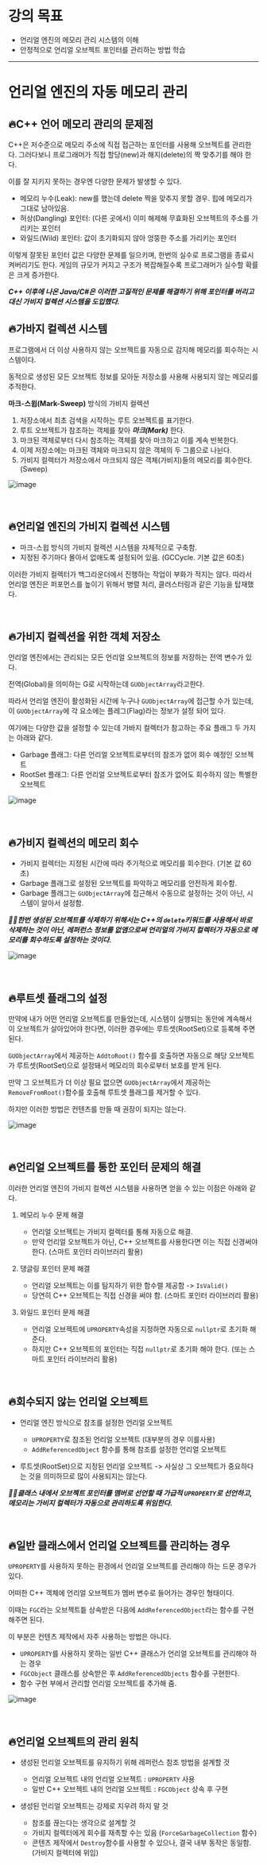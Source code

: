 # 강의 목표
* 언리얼 엔진의 메모리 관리 시스템의 이해
* 안정적으로 언리얼 오브젝트 포인터를 관리하는 방법 학습

---

# 언리얼 엔진의 자동 메모리 관리

## 🔥C++ 언어 메모리 관리의 문제점
C++은 저수준으로 메모리 주소에 직접 접근하는 포인터를 사용해 오브젝트를 관리한다.
그러다보니 프로그래머가 직접 할당(new)과 해지(delete)의 짝 맞추기를 해야 한다.

이를 잘 지키지 못하는 경우엔 다양한 문제가 발생할 수 있다.

* 메모리 누수(Leak): new를 했는데 delete 짝을 맞추지 못할 경우. 힙에 메모리가 그대로 남아있음.
* 허상(Dangling) 포인터: (다른 곳에서) 이미 해제해 무효화된 오브젝트의 주소를 가리키는 포인터
* 와일드(Wild) 포인터: 값이 초기화되지 않아 엉뚱한 주소를 가리키는 포인터

이렇게 잘못된 포인터 값은 다양한 문제를 일으키며, 한번의 실수로 프로그램을 종료시켜버리기도 한다.
게임의 규모가 커지고 구조가 복잡해질수록 프로그래머가 실수할 확률은 크게 증가한다.

***C++ 이후에 나온 Java/C#은 이러한 고질적인 문제를 해결하기 위해 포인터를 버리고
대신 가비지 컬렉션 시스템을 도입했다.***  

## 🔥가바지 컬렉션 시스템
프로그램에서 더 이상 사용하지 않는 오브젝트를 자동으로 감지해 메모리를 회수하는 시스템이다.

동적으로 생성된 모든 오브젝트 정보를 모아둔 저장소를 사용해 사용되지 않는 메모리를 추적한다.           

**마크-스윕(Mark-Sweep)** 방식의 가비지 컬렉션
1. 저장소에서 최초 검색을 시작하는 루트 오브젝트를 표기한다.
2. 루트 오브젝트가 참조하는 객체를 찾아 ***마크(Mark)*** 한다.
3. 마크된 객체로부터 다시 참조하는 객체를 찾아 마크하고 이를 계속 반복한다.
4. 이제 저장소에는 마크된 객체와 마크되지 않은 객체의 두 그룹으로 나뉜다.
5. 가비지 컬렉터가 저장소에서 마크되지 않은 객체(가비지)들의 메모리를 회수한다.(Sweep) 

![image](https://github.com/SunFlower2819/Today-I-learned/assets/130738283/5b6adc77-4fd3-4b83-9b0e-dc9b74d845a3)

<br>


## 🔥언리얼 엔진의 가비지 컬렉션 시스템
* 마크-스윕 방식의 가비지 컬렉션 시스템을 자체적으로 구축함.
* 지정된 주기마다 몰아서 없애도록 설정되어 있음. (GCCycle. 기본 값은 60초)

이러한 가비지 컬렉터가 백그라운더에서 진행하는 작업이 부화가 적지는 않다.
따라서 언리얼 엔진은 퍼포먼스를 높이기 위해서 병렬 처리, 클러스터링과 같은 기능을 탑재했다.

<br>

## 🔥가비지 컬렉션을 위한 객체 저장소
언리얼 엔진에서는 관리되는 모든 언리얼 오브젝트의 정보를 저장하는 전역 변수가 있다.

전역(Global)을 의미하는 G로 시작하는데 `GUObjectArray`라고한다. 

따라서 언리얼 엔진이 활성화된 시간에 누구나 `GUObjectArray`에 접근할 수가 있는데, 이 `GUObjectArray`에 각 요소에는
플레그(Flag)라는 정보가 설정 되어 있다.

여기에는 다양한 값을 설정할 수 있는데 가바지 컬렉터가 참고하는 주요 플래그 두 가지는 아래와 같다.
* Garbage 플래그: 다른 언리얼 오브젝트로부터의 참조가 없어 회수 예정인 오브젝트
* RootSet 플래그: 다른 언리얼 오브젝트로부터 참조가 없어도 회수하지 않는 특별한 오브젝트

![image](https://github.com/SunFlower2819/Today-I-learned/assets/130738283/5c8a050b-b758-4bde-bffe-cebbb56d5edc)

<br>

## 🔥가비지 컬렉션의 메모리 회수
* 가비지 컬렉터는 지정된 시간에 따라 주기적으로 메모리를 회수한다. (기본 값 60초)
* Garbage 플래그로 설정된 오브젝트를 파악하고 메모리를 안전하게 회수함.
* Garbage 플래그는 `GUObjectArray`에 접근해서 수동으로 설정하는 것이 아닌, 시스템이 알아서 설정함.

***🎈🎈한번 생성된 오브젝트를 삭제하기 위해서는 C++의 `delete`키워드를 사용해서 바로 삭제하는 것이 아닌,
레퍼런스 정보를 없앰으로써 언리얼의 가비지 컬렉터가 자동으로 메모리를 회수하도록 설정하는 것이다.***

![image](https://github.com/SunFlower2819/Today-I-learned/assets/130738283/f91283f8-5807-455b-9d08-39535f546cc6)

<br>

## 🔥루트셋 플래그의 설정
만약에 내가 어떤 언리얼 오브젝트를 만들었는데, 시스템이 실행되는 동안에 계속해서 이 오브젝트가 살아있어야 한다면, 
이러한 경우에는 루트셋(RootSet)으로 등록해 주면 된다.

`GUObjectArray`에서 제공하는 `AddtoRoot()` 함수를 호출하면 자동으로 해당 오브젝트가 루트셋(RootSet)으로 설정돼서
메모리의 회수로부터 보호를 받게 된다.

만약 그 오브젝트가 더 이상 필요 없으면 `GUObjectArray`에서 제공하는 `RemoveFromRoot()`함수를 호출해 루트셋 플래그를 제거할 수 있다.

하지만 이러한 방법은 컨텐츠를 만들 때 권장이 되지는 않는다.

![image](https://github.com/SunFlower2819/Today-I-learned/assets/130738283/63ae6e70-b76d-4388-ae2f-1889fec3a7c5)

<br>

## 🔥언리얼 오브젝트를 통한 포인터 문제의 해결
이러한 언리얼 엔진의 가비지 컬렉션 시스템을 사용하면 얻을 수 있는 이점은 아래와 같다.

1. 메모리 누수 문제 해결
   * 언리얼 오브젝트는 가비지 컬렉터를 통해 자동으로 해결.
   * 만약 언리얼 오브젝트가 아닌, C++ 오브젝트를 사용한다면 이는 직접 신경써야 한다. (스마트 포인터 라이브러리 활용)

2. 댕글링 포인터 문제 해결
   * 언리얼 오브젝트는 이를 탐지하기 위한 함수렐 제공함 -> `IsValid()`
   * 당연히 C++ 오브젝트는 직접 신경을 써야 함. (스마트 포인터 라이브러리 활용)

3. 와일드 포인터 문제 해결
   * 언리얼 오브젝트에 `UPROPERTY`속성을 지정하면 자동으로 `nullptr`로 초기화 해준다.
   * 하지만 C++ 오브젝트의 포인터는 직접 `nullptr`로 초기화 해야 한다. (또는 스마트 포인터 라이브러리 활용)

<br>

## 🔥회수되지 않는 언리얼 오브젝트
* 언리얼 엔진 방식으로 참조를 설정한 언리얼 오브젝트
  * `UPROPERTY`로 참조된 언리얼 오브젝트 (대부분의 경우 이를사용)
  * `AddReferencedObject` 함수를 통해 참조를 설정한 언리얼 오브젝트
    
* 루트셋(RootSet)으로 지정된 언리얼 오브젝트 -> 사실상 그 오브젝트가 중요하다는 것을 의미하므로 많이 사용되지는 않는다.

  
***🎈🎈클래스 내에서 오브젝트 포인터를 멤버로 선언할 때 가급적 `UPROPERTY`로 선언하고, 메모리는 가비지 컬렉터가 자동으로 관리하도록 위임한다.*** 

<br>

## 🔥일반 클래스에서 언리얼 오브젝트를 관리하는 경우
`UPROPERTY`를 사용하지 못하는 환경에서 언리얼 오브젝트를 관리해야 하는 드문 경우가 있다.

어떠한 C++ 객체에 언리얼 오브젝트가 멤버 변수로 들어가는 경우인 형태이다.

이때는 `FGC`라는 오브젝트틑 상속받은 다음에 `AddReferencedObject`라는 함수를 구현해주면 된다.

이 부분은 컨텐츠 제작에서 자주 사용하는 방법은 아니다.

* `UPROPERTY`를 사용하지 못하는 일반 C++ 클래스가 언리얼 오브젝트를 관리해야 하는 경우
* `FGCObject` 클래스를 상속받은 후 `AddReferencedObjects` 함수를 구현한다.
* 함수 구현 부에서 관리할 언리얼 오브젝트를 추가해 줌. 

![image](https://github.com/SunFlower2819/Today-I-learned/assets/130738283/e7eacdbb-6288-4ce7-9645-9fc2a8296144)

<br>

## 🔥언리얼 오브젝트의 관리 원칙
* 생성된 언리얼 오브젝트를 유지하기 위해 레퍼런스 참조 방법을 설계할 것
  * 언리얼 오브젝트 내의 언리얼 오브젝트 : `UPROPERTY` 사용
  * 일반 C++ 오브젝트 내의 언리얼 오브젝트 : `FGCObject` 상속 후 구현

* 생성된 언리얼 오브젝트는 강제로 지우려 하지 말 것
  * 참조를 끊는다는 생각으로 설계할 것
  * 가비지 컬렉터에게 회수를 재촉할 수는 있음 (`ForceGarbageCollection` 함수)
  * 콘텐츠 제작에서 `Destroy`함수를 사용할 수 있으나, 결국 내부 동작은 동일함. (가비지 컬렉터에 위임) 








































